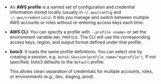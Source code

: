 - An **AWS profile** is a named set of configuration and credential information stored locally (usually in `~/.aws/config` and `~/.aws/credentials`). It lets you manage and switch between multiple AWS accounts or roles without re-entering access keys each time.
- **AWS CLI**: You can specify a profile with `--profile <name>` or set the environment variable `AWS_PROFILE`. The CLI will use the corresponding access keys, region, and output format defined under that profile.
- **boto3**: It loads the same profile definitions. You can select one by creating a session, e.g. `boto3.Session(profile_name="myprofile")`. If not specified, boto3 defaults to the `default` profile.
  
  This allows clean separation of credentials for multiple accounts, roles, or environments (e.g., dev, staging, prod).